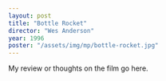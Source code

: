 ```yaml
---
layout: post
title: "Bottle Rocket"
director: "Wes Anderson"
year: 1996
poster: "/assets/img/mp/bottle-rocket.jpg"
---
```


My review or thoughts on the film go here.
